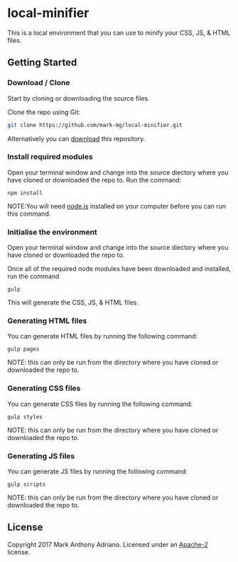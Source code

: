 # local-minifier

This is a local environment that you can use to minify your CSS, JS, & HTML files.

## Getting Started

### Download / Clone

Start by cloning or downloading the source files.

Clone the repo using Git:

```bash
git clone https://github.com/mark-mg/local-minifier.git
```

Alternatively you can [download](https://github.com/mark-mg/local-minifier/archive/master.zip)
this repository.


### Install required modules

Open your terminal window and change into the source diectory where you have cloned or downloaded the repo to. Run the command:

```
npm install
```

NOTE:You will need [node.js](https://nodejs.org/) installed on your computer before you can run this command.


### Initialise the environment

Open your terminal window and change into the source diectory where you have cloned or downloaded the repo to.

Once all of the required node modules have been downloaded and installed, run the command

```
gulp
```

This will generate the CSS, JS, & HTML files.


### Generating HTML files

You can generate HTML files by running the following command:

```
gulp pages
```

NOTE: this can only be run from the directory where you have cloned or downloaded the repo to.


### Generating CSS files

You can generate CSS files by running the following command:

```
gulp styles
```

NOTE: this can only be run from the directory where you have cloned or downloaded the repo to.


### Generating JS files

You can generate JS files by running the following command:

```
gulp scripts
```

NOTE: this can only be run from the directory where you have cloned or downloaded the repo to.


## License

Copyright 2017 Mark Anthony Adriano. Licensed under an
[Apache-2](https://github.com/mark-mg/local-minifier/blob/master/LICENSE)
license.
